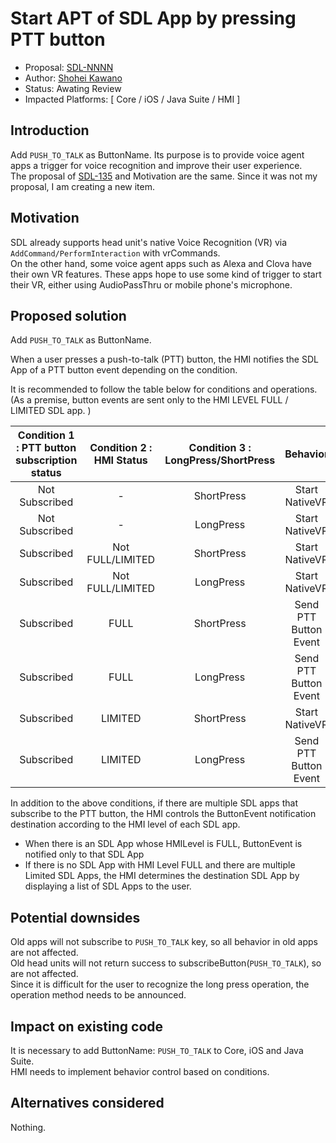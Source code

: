 # Start APT of SDL App by pressing PTT button

* Proposal: [SDL-NNNN](NNNN-Start-APT-of-SDL-App-by-pressing-PTT-Button.md)  
* Author: [Shohei Kawano](https://github.com/Shohei-Kawano)  
* Status: Awating Review  
* Impacted Platforms: [ Core / iOS / Java Suite / HMI ]  

## Introduction

Add `PUSH_TO_TALK` as ButtonName. Its purpose is to provide voice agent apps a trigger for voice recognition and improve their user experience.  
The proposal of [SDL-135](https://github.com/smartdevicelink/sdl_evolution/blob/master/proposals/0135-PushToTalk-hardkey-support.md) and Motivation are the same. Since it was not my proposal, I am creating a new item.  

## Motivation

SDL already supports head unit's native Voice Recognition (VR) via `AddCommand/PerformInteraction` with vrCommands.  
On the other hand, some voice agent apps such as Alexa and Clova have their own VR features. These apps hope to use some kind of trigger to start their VR, either using AudioPassThru or mobile phone's microphone.  

## Proposed solution

Add `PUSH_TO_TALK` as ButtonName.  

When a user presses a push-to-talk (PTT) button, the HMI notifies the SDL App of a PTT button event depending on the condition.  

It is recommended to follow the table below for conditions and operations.  
(As a premise, button events are sent only to the HMI LEVEL FULL / LIMITED SDL app. )

|Condition 1 : PTT button subscription status|Condition 2 : HMI Status|Condition 3 : LongPress/ShortPress|Behavior|
|:-:|:-:|:-:|:-:|
|Not Subscribed|-|ShortPress|Start NativeVR|
|Not Subscribed|-|LongPress|Start NativeVR|
|Subscribed|Not FULL/LIMITED|ShortPress|Start NativeVR|
|Subscribed|Not FULL/LIMITED|LongPress|Start NativeVR|
|Subscribed|FULL|ShortPress|Send PTT Button Event|
|Subscribed|FULL|LongPress|Send PTT Button Event|
|Subscribed|LIMITED|ShortPress|Start NativeVR|
|Subscribed|LIMITED|LongPress|Send PTT Button Event|

In addition to the above conditions, if there are multiple SDL apps that subscribe to the PTT button, the HMI controls the ButtonEvent notification destination according to the HMI level of each SDL app.  
* When there is an SDL App whose HMILevel is FULL, ButtonEvent is notified only to that SDL App  
* If there is no SDL App with HMI Level FULL and there are multiple Limited SDL Apps, the HMI determines the destination SDL App by displaying a list of SDL Apps to the user.  


## Potential downsides

Old apps will not subscribe to `PUSH_TO_TALK` key, so all behavior in old apps are not affected.  
Old head units will not return success to subscribeButton(`PUSH_TO_TALK`), so are not affected.  
Since it is difficult for the user to recognize the long press operation, the operation method needs to be announced.  

## Impact on existing code

It is necessary to add ButtonName: `PUSH_TO_TALK` to Core, iOS and Java Suite.  
HMI needs to implement behavior control based on conditions.  

## Alternatives considered

Nothing.  
